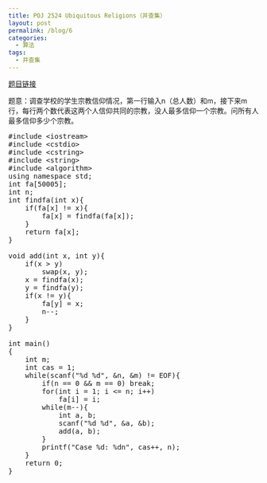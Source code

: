 ```yaml
---
title: POJ 2524 Ubiquitous Religions（并查集）
layout: post
permalink: /blog/6
categories:
  - 算法
tags:
  - 并查集
---
```

<a href="http://poj.org/problem?id=2524" target="_blank">题目链接</a>

题意：调查学校的学生宗教信仰情况，第一行输入n（总人数）和m，接下来m行，每行两个数代表这两个人信仰共同的宗教，没人最多信仰一个宗教。问所有人最多信仰多少个宗教。

<pre class="brush: cpp; title: ; notranslate" title="">#include &lt;iostream&gt;
#include &lt;cstdio&gt;
#include &lt;cstring&gt;
#include &lt;string&gt;
#include &lt;algorithm&gt;
using namespace std;
int fa[50005];
int n;
int findfa(int x){
    if(fa[x] != x){
        fa[x] = findfa(fa[x]);
    }
    return fa[x];
}

void add(int x, int y){
    if(x &gt; y)
        swap(x, y);
    x = findfa(x);
    y = findfa(y);
    if(x != y){
        fa[y] = x;
        n--;
    }
}

int main()
{
    int m;
    int cas = 1;
    while(scanf("%d %d", &n, &m) != EOF){
        if(n == 0 && m == 0) break;
        for(int i = 1; i &lt;= n; i++)
            fa[i] = i;
        while(m--){
            int a, b;
            scanf("%d %d", &a, &b);
            add(a, b);
        }
        printf("Case %d: %dn", cas++, n);
    }
    return 0;
}

</pre>